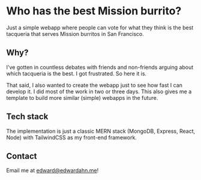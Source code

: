 # Who has the best Mission burrito?

Just a simple webapp where people can vote for what they think is the best
tacqueria that serves Mission burritos in San Francisco.

## Why?

I've gotten in countless debates with friends and non-friends arguing about
which tacqueria is the best. I got frustrated. So here it is.

That said, I also wanted to create the webapp just to see how fast I can develop
it. I did most of the work in two or three days. This also gives me a template
to build more similar (simple) webapps in the future.

## Tech stack

The implementation is just a classic MERN stack (MongoDB, Express, React, Node)
with TailwindCSS as my front-end framework.

## Contact

Email me at <edward@edwardahn.me>!
